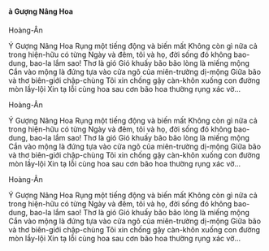 
**à Gượng Nâng Hoa**

Hoàng-Ân

Ý Gượng Nâng Hoa
      Rụng một tiếng động
      và biến mất
      Không còn gì nữa cả
             trong hiện-hữu có từng
Ngày và đêm, tôi và họ, đời sống đó
             không bao-dung, bao-la lắm sao!
      Thơ là gió
      Gió khuấy bão
             bão lòng là miếng mộng
      Cắn vào mộng
             là đứng tựa vào cửa ngõ
                   của miên-trường dị-mộng
Giữa bão và thơ
biên-giới chập-chùng
Tôi xin chống gậy càn-khôn
xuống con đường mòn lầy-lội
Xin tạ lỗi cùng hoa
      sau cơn bão
      hoa thường rụng
                    xác vờ...

Hoàng-Ân

Ý Gượng Nâng Hoa
      Rụng một tiếng động
      và biến mất
      Không còn gì nữa cả
             trong hiện-hữu có từng
Ngày và đêm, tôi và họ, đời sống đó
             không bao-dung, bao-la lắm sao!
      Thơ là gió
      Gió khuấy bão
             bão lòng là miếng mộng
      Cắn vào mộng
             là đứng tựa vào cửa ngõ
                   của miên-trường dị-mộng
Giữa bão và thơ
biên-giới chập-chùng
Tôi xin chống gậy càn-khôn
xuống con đường mòn lầy-lội
Xin tạ lỗi cùng hoa
      sau cơn bão
      hoa thường rụng
                    xác vờ...

Hoàng-Ân

Ý Gượng Nâng Hoa
      Rụng một tiếng động
      và biến mất
      Không còn gì nữa cả
             trong hiện-hữu có từng
Ngày và đêm, tôi và họ, đời sống đó
             không bao-dung, bao-la lắm sao!
      Thơ là gió
      Gió khuấy bão
             bão lòng là miếng mộng
      Cắn vào mộng
             là đứng tựa vào cửa ngõ
                   của miên-trường dị-mộng
Giữa bão và thơ
biên-giới chập-chùng
Tôi xin chống gậy càn-khôn
xuống con đường mòn lầy-lội
Xin tạ lỗi cùng hoa
      sau cơn bão
      hoa thường rụng
                    xác vờ...

